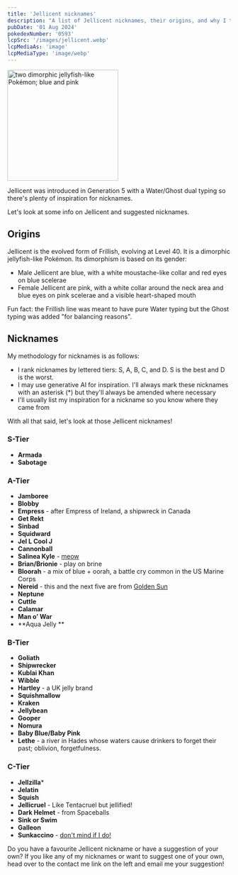 ```yaml
---
title: 'Jellicent nicknames'
description: "A list of Jellicent nicknames, their origins, and why I think they're cool."
pubDate: '01 Aug 2024'
pokedexNumber: '0593'
lcpSrc: '/images/jellicent.webp'
lcpMediaAs: 'image'
lcpMediaType: 'image/webp'
---
```


<div class="img-center">
	<picture>
		<source srcset="/images/jellicent.webp" type="image/webp">
		<img src="/images/jellicent.png" width="250px" height="250px" alt="two dimorphic jellyfish-like Pokémon; blue and pink">
	</picture>
</div>

Jellicent was introduced in Generation 5 with a Water/Ghost dual typing so there's plenty of inspiration for nicknames.

Let's look at some info on Jellicent and suggested nicknames.

## Origins

Jellicent is the evolved form of Frillish, evolving at Level 40. It is a dimorphic jellyfish-like Pokémon. Its dimorphism is based on its gender:

* Male Jellicent are blue, with a white moustache-like collar and red eyes on blue scelerae
* Female Jellicent are pink, with a white collar around the neck area and blue eyes on pink scelerae and a visible heart-shaped mouth

Fun fact: the Frillish line was meant to have pure Water typing but the Ghost typing was added "for balancing reasons".

## Nicknames

My methodology for nicknames is as follows:

* I rank nicknames by lettered tiers: S, A, B, C, and D. S is the best and D is the worst.
* I may use generative AI for inspiration. I'll always mark these nicknames with an asterisk (\*) but they'll always be amended where necessary
* I'll usually list my inspiration for a nickname so you know where they came from

With all that said, let's look at those Jellicent nicknames!

### S-Tier

* **Armada**
* **Sabotage**

### A-Tier

* **Jamboree**
* **Blobby**
* **Empress** - after Empress of Ireland, a shipwreck in Canada
* **Get Rekt**
* **Sinbad**
* **Squidward**
* **Jel L Cool J**
* **Cannonball**
* **Salinea Kyle** - [meow](https://www.youtube.com/watch?v=JtSpNyy_8VQ)
* **Brian/Brionie** - play on brine
* **Bloorah** - a mix of blue + oorah, a battle cry common in the US Marine Corps
* **Nereid** - this and the next five are from [Golden Sun](/nicknames/themes/golden-sun/)
* **Neptune**
* **Cuttle**
* **Calamar**
* **Man o’ War**
* **Aqua Jelly **

### B-Tier

* **Goliath**
* **Shipwrecker**
* **Kublai Khan**
* **Wibble**
* **Hartley** - a UK jelly brand
* **Squishmallow**
* **Kraken**
* **Jellybean**
* **Gooper**
* **Nomura**
* **Baby Blue/Baby Pink**
* **Lethe** - a river in Hades whose waters cause drinkers to forget their past; oblivion, forgetfulness.

### C-Tier

* **Jellzilla**\*
* **Jelatin**
* **Squish**
* **Jellicruel** - Like Tentacruel but jellified!
* **Dark Helmet** - from Spaceballs
* **Sink or Swim**
* **Galleon**
* **Sunkaccino** - [don't mind if I do!](https://www.youtube.com/watch?v=AeLuQQH1OHA)

Do you have a favourite Jellicent nickname or have a suggestion of your own? If you like any of my nicknames or want to suggest one of your own, head over to the contact me link on the left and email me your suggestion!